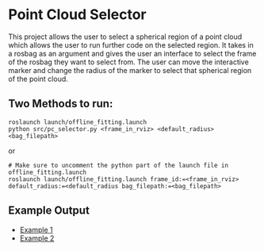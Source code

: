 # Point Cloud Selector
This project allows the user to select a spherical region of a point cloud which
allows the user to run further code on the selected region. It takes in a rosbag as
an argument and gives the user an interface to select the frame of the rosbag they
want to select from. The user can move the interactive marker and change the radius
of the marker to select that spherical region of the point cloud.

## Two Methods to run:
```
roslaunch launch/offline_fitting.launch
python src/pc_selector.py <frame_in_rviz> <default_radius> <bag_filepath>
```
or
```
# Make sure to uncomment the python part of the launch file in offline_fitting.launch
roslaunch launch/offline_fitting.launch frame_id:=<frame_in_rviz> default_radius:=<default_radius bag_filepath:=<bag_filepath>
```

## Example Output
* [Example 1](images/example1.png)
* [Example 2](images/example2.png)